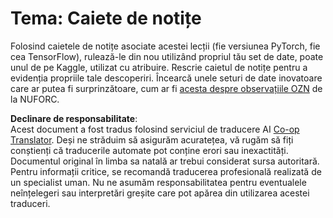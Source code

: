 <!--
CO_OP_TRANSLATOR_METADATA:
{
  "original_hash": "cdc1f2e631f055f3473b36d18e4760b3",
  "translation_date": "2025-08-25T21:54:27+00:00",
  "source_file": "lessons/5-NLP/13-TextRep/assignment.md",
  "language_code": "ro"
}
-->
# Tema: Caiete de notițe

Folosind caietele de notițe asociate acestei lecții (fie versiunea PyTorch, fie cea TensorFlow), rulează-le din nou utilizând propriul tău set de date, poate unul de pe Kaggle, utilizat cu atribuire. Rescrie caietul de notițe pentru a evidenția propriile tale descoperiri. Încearcă unele seturi de date inovatoare care ar putea fi surprinzătoare, cum ar fi [acesta despre observațiile OZN](https://www.kaggle.com/datasets/NUFORC/ufo-sightings) de la NUFORC.

**Declinare de responsabilitate**:  
Acest document a fost tradus folosind serviciul de traducere AI [Co-op Translator](https://github.com/Azure/co-op-translator). Deși ne străduim să asigurăm acuratețea, vă rugăm să fiți conștienți că traducerile automate pot conține erori sau inexactități. Documentul original în limba sa natală ar trebui considerat sursa autoritară. Pentru informații critice, se recomandă traducerea profesională realizată de un specialist uman. Nu ne asumăm responsabilitatea pentru eventualele neînțelegeri sau interpretări greșite care pot apărea din utilizarea acestei traduceri.